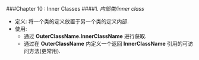 ###Chapter 10 : Inner Classes
####1. _内部类/inner class_
+ 定义: 将一个类的定义放置于另一个类的定义内部. 
+ 使用:
    + 通过 **OuterClassName.InnerClassName** 进行获取. 
    + 通过在 **OuterClassName** 内定义一个返回 **InnerClassName** 引用的可访问方法(更常用). 